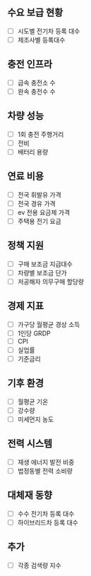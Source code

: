## 수요 보급 현황
- [ ] 시도별 전기차 등록 대수
- [ ] 제조사별 등록대수
## 충전 인프라
- [ ] 급속 충전소 수
- [ ] 완속 충전수 수
## 차량 성능
- [ ] 1회 충전 주행거리
- [ ] 전비
- [ ] 배터리 용량
## 연료 비용
- [ ] 전국 휘발유 가격
- [ ] 전국 경유 가격
- [ ] ev 전용 요금제 가격
- [ ] 주택용 전기 요금
## 정책 지원
- [ ] 구매 보조금 지급대수
- [ ] 차량별 보조금 단가
- [ ] 저공해자 의무구매 할당량
## 경제 지표
- [ ] 가구당 월평균 경상 소득
- [ ] 1인당 GRDP
- [ ] CPI
- [ ] 실업률
- [ ] 기준금리
## 기후 환경
- [ ] 월평균 기온
- [ ] 강수량
- [ ] 미세먼지 농도
## 전력 시스템
- [ ] 재생 에너지 발전 비중
- [ ] 법정동별 전력 소비량
## 대체재 동향
- [ ] 수수 전기차 등록 대수
- [ ] 하이브리드차 등록 대수
## 추가
- [ ] 각종 검색량 지수
      
